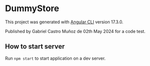 # DummyStore

This project was generated with [Angular CLI](https://github.com/angular/angular-cli) version 17.3.0.

Published by Gabriel Castro Muñoz de 02th May 2024 for a code test.

## How to start server

Run `npm start` to start application on a dev server.
